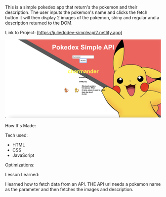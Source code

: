 This is a simple pokedex app that return's the pokemon and their description. The user inputs the pokemon's name and clicks the fetch button it will then display 2 images of the pokemon, shiny and regular and a description returned to the DOM.

Link to Project: [https://juliedodev-simpleapi2.netlify.app]


<img src="simpleapi2.png">

How It's Made:

Tech used: 
<ul>
<li>HTML</li>
<li>CSS</li>
<li>JavaScript</li>
</ul>

Optimizations:

Lesson Learned:

I learned how to fetch data from an API.  THE API url needs a pokemon name as the parameter and then fetches the images and description.